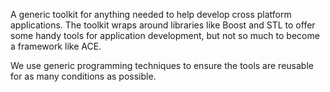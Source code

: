 A generic toolkit for anything needed to help develop cross platform applications. The toolkit wraps around libraries like Boost and STL to offer some handy tools for application development, but not so much to become a framework like ACE.

We use generic programming techniques to ensure the tools are reusable for as many conditions as possible.